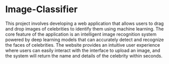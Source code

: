 # Image-Classifier
This project involves developing a web application that allows users to drag and drop images of celebrities to identify them using machine learning. The core feature of the application is an intelligent image recognition system powered by deep learning models that can accurately detect and recognize the faces of celebrities. The website provides an intuitive user experience where users can easily interact with the interface to upload an image, and the system will return the name and details of the celebrity within seconds.
